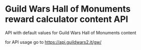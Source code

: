 # Guild Wars Hall of Monuments reward calculator content API
API with default values for Guild Wars Hall of Monuments content

for API usage go to https://api.guildwars2.it/gw/
